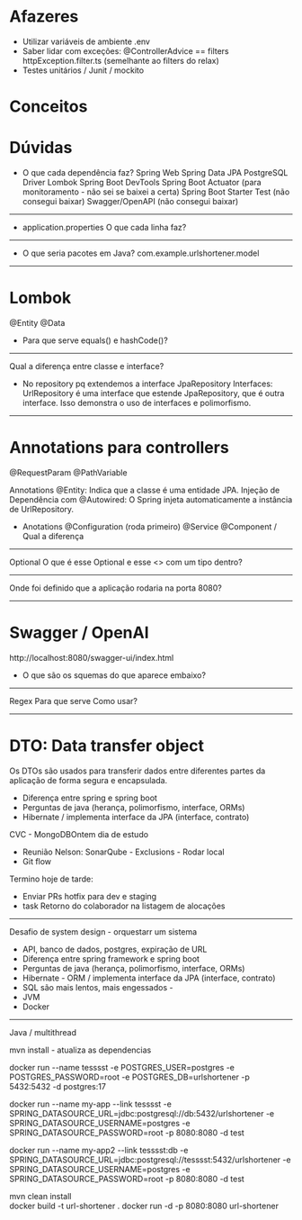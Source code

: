 # Afazeres
- Utilizar variáveis de ambiente .env
- Saber lidar com exceções: @ControllerAdvice == filters httpException.filter.ts (semelhante ao filters do relax)
- Testes unitários / Junit / mockito


# Conceitos

# Dúvidas
- O que cada dependência faz?
Spring Web
Spring Data JPA
PostgreSQL Driver
Lombok
Spring Boot DevTools
Spring Boot Actuator (para monitoramento - não sei se baixei a certa)
Spring Boot Starter Test (não consegui baixar)
Swagger/OpenAPI (não consegui baixar)

___________________________________________________

- application.properties
O que cada linha faz?

___________________________________________________

- O que seria pacotes em Java?
com.example.urlshortener.model

___________________________________________________

# Lombok
@Entity
@Data
- Para que serve equals() e hashCode()?

____________________________________________________

Qual a diferença entre classe e interface?
- No repository pq extendemos a interface JpaRepository
Interfaces: UrlRepository é uma interface que estende JpaRepository, que é outra interface. Isso demonstra o uso de interfaces e polimorfismo.

____________________________________________________

# Annotations para controllers
@RequestParam
@PathVariable

Annotations
@Entity: Indica que a classe é uma entidade JPA.
Injeção de Dependência com @Autowired: O Spring injeta automaticamente a instância de UrlRepository.

- Anotations @Configuration (roda primeiro) @Service  @Component / Qual a diferença

____________________________________________________

Optional<Url>
O que é esse Optional e esse <> com um tipo dentro?

____________________________________________________

Onde foi definido que a aplicação rodaria na porta 8080?

____________________________________________________

# Swagger / OpenAI
http://localhost:8080/swagger-ui/index.html
- O que são os squemas do que aparece embaixo?

____________________________________________________

Regex
Para que serve
Como usar?

____________________________________________________

# DTO: Data transfer object
Os DTOs são usados para transferir dados entre diferentes partes da aplicação de forma segura e encapsulada.



- Diferença entre spring e spring boot
- Perguntas de java (herança, polimorfismo, interface, ORMs)
- Hibernate / implementa interface da JPA (interface, contrato)


CVC - MongoDBOntem dia de estudo
- Reunião Nelson: SonarQube - Exclusions - Rodar local
- Git flow

Termino hoje de tarde:
- Enviar PRs hotfix para dev e staging
- task Retorno do colaborador na listagem de alocações




_________________________________________________


Desafio de system design - orquestarr um sistema

- API, banco de dados, postgres, expiração de URL
- Diferença entre spring framework e spring boot
- Perguntas de java (herança, polimorfismo, interface, ORMs)
- Hibernate - ORM / implementa interface da JPA (interface, contrato) 
- SQL são mais lentos, mais engessados - 
- JVM
- Docker
___________________________________________________

Java / multithread



mvn install - atualiza as dependencias



docker run --name tesssst -e POSTGRES_USER=postgres -e POSTGRES_PASSWORD=root -e POSTGRES_DB=urlshortener -p 5432:5432 -d postgres:17


docker run --name my-app --link tesssst -e SPRING_DATASOURCE_URL=jdbc:postgresql://db:5432/urlshortener -e SPRING_DATASOURCE_USERNAME=postgres -e SPRING_DATASOURCE_PASSWORD=root -p 8080:8080 -d test

docker run --name my-app2 --link tesssst:db -e SPRING_DATASOURCE_URL=jdbc:postgresql://tesssst:5432/urlshortener -e SPRING_DATASOURCE_USERNAME=postgres -e SPRING_DATASOURCE_PASSWORD=root -p 8080:8080 -d test

mvn clean install   
docker build -t url-shortener .
docker run -d -p 8080:8080 url-shortener  